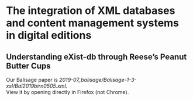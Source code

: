 # The integration of XML databases and content management systems in digital editions

## Understanding eXist-db through Reese’s Peanut Butter Cups

Our Balisage paper is *2019-07_balisage/Balisage-1-3-xsl/Bal2019birn0505.xml*.   
View it by opening directly in Firefox (not Chrome).
